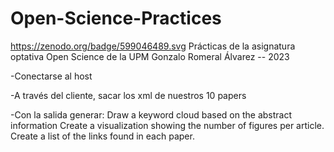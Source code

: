 # Open-Science-Practices
https://zenodo.org/badge/599046489.svg
Prácticas de la asignatura optativa Open Science de la UPM
Gonzalo Romeral Álvarez -- 2023


-Conectarse al host

-A través del cliente, sacar los xml de nuestros 10 papers

-Con la salida generar:
Draw a keyword cloud based on the abstract information
Create a visualization showing the number of figures per article.
Create a list of the links found in each paper.
